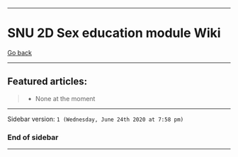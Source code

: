 
***

# SNU 2D Sex education module Wiki

[Go back](https://github.com/seanpm2001/SNU_2D_SexEducation/wiki/)

***

## Featured articles:

> * None at the moment

***

Sidebar version: `1 (Wednesday, June 24th 2020 at 7:58 pm)`

### End of sidebar

***
